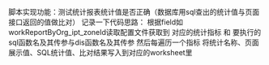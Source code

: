 脚本实现功能：测试统计报表统计值是否正确（数据库用sql查出的统计值与页面接口返回的值做比对）
记录一下代码思路：
根据field如workReportByOrg_ipt_zoneId读取配置文件获取到 对应的统计指标 和 要执行的sql函数名及其传参与dis函数名及其传参
然后每遍历一个指标 将统计名称、页面展示值、SQL统计值、比对结果写入到对应的worksheet里